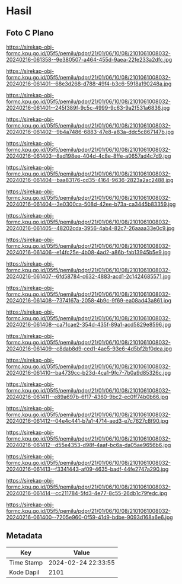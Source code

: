 # Hasil

## Foto C Plano

https://sirekap-obj-formc.kpu.go.id/05f5/pemilu/pdpr/21/01/06/10/08/2101061008032-20240216-061358--9e380507-a464-455d-9aea-22fe233a2dfc.jpg

https://sirekap-obj-formc.kpu.go.id/05f5/pemilu/pdpr/21/01/06/10/08/2101061008032-20240216-061401--68e3d268-d788-49f4-b3c6-5918a190248a.jpg

https://sirekap-obj-formc.kpu.go.id/05f5/pemilu/pdpr/21/01/06/10/08/2101061008032-20240216-061401--245f389f-9c5c-4999-9c63-9a2f531a6836.jpg

https://sirekap-obj-formc.kpu.go.id/05f5/pemilu/pdpr/21/01/06/10/08/2101061008032-20240216-061402--9b4a7486-6883-47e8-a83a-ddc5c867147b.jpg

https://sirekap-obj-formc.kpu.go.id/05f5/pemilu/pdpr/21/01/06/10/08/2101061008032-20240216-061403--8ad198ee-404d-4c8e-8ffe-a0657ad4c7d9.jpg

https://sirekap-obj-formc.kpu.go.id/05f5/pemilu/pdpr/21/01/06/10/08/2101061008032-20240216-061404--baa83176-cd35-4164-9636-2823a2ac2488.jpg

https://sirekap-obj-formc.kpu.go.id/05f5/pemilu/pdpr/21/01/06/10/08/2101061008032-20240216-061404--3e0300ca-508d-42ee-b73a-ca3445b83359.jpg

https://sirekap-obj-formc.kpu.go.id/05f5/pemilu/pdpr/21/01/06/10/08/2101061008032-20240216-061405--48202cda-3956-4ab4-82c7-26aaaa33e0c9.jpg

https://sirekap-obj-formc.kpu.go.id/05f5/pemilu/pdpr/21/01/06/10/08/2101061008032-20240216-061406--e14fc25e-4b08-4ad2-a86b-fab13945b5e9.jpg

https://sirekap-obj-formc.kpu.go.id/05f5/pemilu/pdpr/21/01/06/10/08/2101061008032-20240216-061407--6fd58784-c632-4883-acd1-2c1424685571.jpg

https://sirekap-obj-formc.kpu.go.id/05f5/pemilu/pdpr/21/01/06/10/08/2101061008032-20240216-061408--7374167a-2058-4b9c-9f69-ea08ad43a861.jpg

https://sirekap-obj-formc.kpu.go.id/05f5/pemilu/pdpr/21/01/06/10/08/2101061008032-20240216-061408--ca71cae2-354d-435f-89a1-acd5829e8596.jpg

https://sirekap-obj-formc.kpu.go.id/05f5/pemilu/pdpr/21/01/06/10/08/2101061008032-20240216-061409--c8dab8d9-ced1-4ae5-93e6-4d5bf2bf0dea.jpg

https://sirekap-obj-formc.kpu.go.id/05f5/pemilu/pdpr/21/01/06/10/08/2101061008032-20240216-061410--ba4739cc-b23d-4ca1-9fc7-7b0a9d85326c.jpg

https://sirekap-obj-formc.kpu.go.id/05f5/pemilu/pdpr/21/01/06/10/08/2101061008032-20240216-061411--e89a697b-6f17-4360-9bc2-ec0ff74b0b66.jpg

https://sirekap-obj-formc.kpu.go.id/05f5/pemilu/pdpr/21/01/06/10/08/2101061008032-20240216-061412--04e4c441-b7a1-4714-aed3-e7c7627c8f90.jpg

https://sirekap-obj-formc.kpu.go.id/05f5/pemilu/pdpr/21/01/06/10/08/2101061008032-20240216-061412--d55e4353-d98f-4aaf-bc6a-da05ae9656b6.jpg

https://sirekap-obj-formc.kpu.go.id/05f5/pemilu/pdpr/21/01/06/10/08/2101061008032-20240216-061413--f3341443-af09-4635-badf-44fe2747a290.jpg

https://sirekap-obj-formc.kpu.go.id/05f5/pemilu/pdpr/21/01/06/10/08/2101061008032-20240216-061414--cc211784-5fd3-4e77-8c55-26db1c79fedc.jpg

https://sirekap-obj-formc.kpu.go.id/05f5/pemilu/pdpr/21/01/06/10/08/2101061008032-20240216-061400--7205e960-0f59-41d9-bdbe-9093d168a6e6.jpg


## Metadata

| Key        | Value               |
| ---------- | ------------------- |
| Time Stamp | 2024-02-24 22:33:55 |
| Kode Dapil | 2101                |



